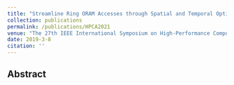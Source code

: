 ```yaml
---
title: "Streamline Ring ORAM Accesses through Spatial and Temporal Optimization"
collection: publications
permalink: /publications/HPCA2021
venue: "The 27th IEEE International Symposium on High-Performance Computer Architecture (HPCA2021)"
date: 2019-3-8
citation: ''
---
```


## Abstract